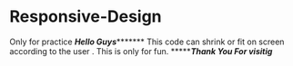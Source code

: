 # Responsive-Design
Only for practice
*****************Hello Guys************************
This code can shrink or fit on screen according to the user .
This is only for fun.
********************Thank You For visitig***************
